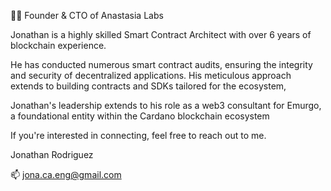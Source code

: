👨‍💻 Founder & CTO of Anastasia Labs

Jonathan is a highly skilled Smart Contract Architect with over 6 years of blockchain experience.

He has conducted numerous smart contract audits, ensuring the integrity and security of decentralized applications. His meticulous approach extends to building contracts and SDKs tailored for the ecosystem,

Jonathan's leadership extends to his role as a web3 consultant for Emurgo, a foundational entity within the Cardano blockchain ecosystem

If you're interested in connecting, feel free to reach out to me. 


Jonathan Rodriguez

📫 jona.ca.eng@gmail.com

<!--
**solidsnakedev/solidsnakedev** is a ✨ _special_ ✨ repository because its `README.md` (this file) appears on your GitHub profile.

Here are some ideas to get you started:

- 🔭 I’m currently working on ...
- 🌱 I’m currently learning ...
- 👯 I’m looking to collaborate on ...
- 🤔 I’m looking for help with ...
- 💬 Ask me about ...
- 📫 How to reach me: ...
- 😄 Pronouns: ...
- ⚡ Fun fact: ...
-->

